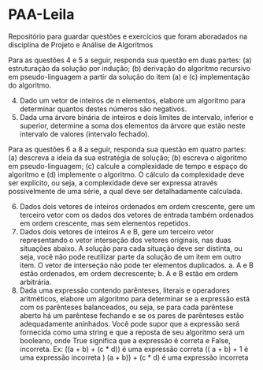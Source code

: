 # PAA-Leila
Repositório para guardar questões e exercícios que foram aboradados na disciplina de Projeto e Análise de Algoritmos


Para as questões 4 e 5 a seguir, responda sua questão em duas partes: (a) estruturação da
solução por indução; (b) derivação do algoritmo recursivo em pseudo-linguagem a partir da
solução do item (a) e (c) implementação do algoritmo.

4. Dado um vetor de inteiros de n elementos, elabore um algoritmo para determinar
quantos destes números são negativos.
5. Dada uma árvore binária de inteiros e dois limites de intervalo, inferior e superior,
determine a soma dos elementos da árvore que estão neste intervalo de valores
(intervalo fechado).

Para as questões 6 a 8 a seguir, responda sua questão em quatro partes: (a) descreva a ideia
da sua estratégia de solução; (b) escreva o algoritmo em pseudo-linguagem; (c) calcule a
complexidade de tempo e espaço do algoritmo e (d) implemente o algoritmo. O cálculo da
complexidade deve ser explícito, ou seja, a complexidade deve ser expressa através
possivelmente de uma série, a qual deve ser detalhadamente calculada.

6. Dados dois vetores de inteiros ordenados em ordem crescente, gere um terceiro vetor
com os dados dos vetores de entrada também ordenados em ordem crescente, mas sem
elementos repetidos.
7. Dados dois vetores de inteiros A e B, gere um terceiro vetor representando o vetor
interseção dos vetores originais, nas duas situações abaixo. A solução para cada
situação deve ser distinta, ou seja, você não pode reutilizar parte da solução de um item
em outro item. O vetor de interseção não pode ter elementos duplicados.
a. A e B estão ordenados, em ordem decrescente;
b. A e B estão em ordem arbitrária.
8. Dada uma expressão contendo parênteses, literais e operadores aritméticos, elabore um
algoritmo para determinar se a expressão está com os parênteses balanceados, ou seja,
se para cada parêntese aberto há um parêntese fechando e se os pares de parênteses
estão adequadamente aninhados. Você pode supor que a expressão será fornecida como
uma string e que a reposta de seu algoritmo será um booleano, onde True significa que a
expressão é correta e False, incorreta.
Ex: ((a + b) + (c * d)) é uma expressão correta
(( a + b) + 1 é uma expressão incorreta
) (a + b)) + (c * d) é uma expressão incorreta
